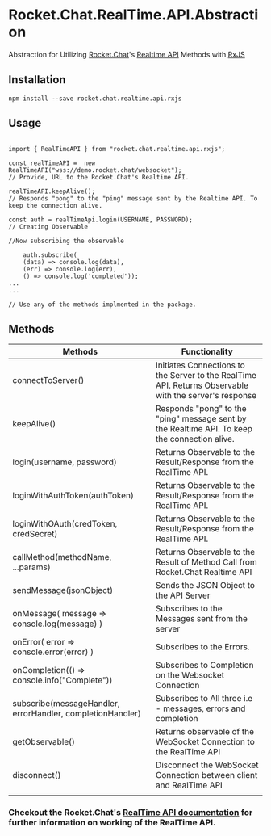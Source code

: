 # Rocket.Chat.RealTime.API.Abstraction
Abstraction for Utilizing [Rocket.Chat](https://rocket.chat/)'s [Realtime API](https://rocket.chat/docs/developer-guides/realtime-api) Methods with [RxJS](http://reactivex.io/rxjs/)

## Installation
```
npm install --save rocket.chat.realtime.api.rxjs
```

## Usage

```

import { RealTimeAPI } from "rocket.chat.realtime.api.rxjs";

const realTimeAPI =  new RealTimeAPI("wss://demo.rocket.chat/websocket");
// Provide, URL to the Rocket.Chat's Realtime API.

realTimeAPI.keepAlive();
// Responds "pong" to the "ping" message sent by the Realtime API. To keep the connection alive.

const auth = realTimeApi.login(USERNAME, PASSWORD);
// Creating Observable

//Now subscribing the observable

    auth.subscribe(
    (data) => console.log(data),
    (err) => console.log(err),
    () => console.log('completed'));
...
...

// Use any of the methods implmented in the package.

```

## Methods

| Methods                                                    	| Functionality                                                                                 	|
|------------------------------------------------------------	|-----------------------------------------------------------------------------------------------	|
| connectToServer()                                          	| Initiates Connections to the Server to the RealTime API. Returns Observable with the server's response                                                                 	|
| keepAlive()                                                	| Responds "pong" to the "ping" message sent by the Realtime API. To keep the connection alive. 	|
| login(username, password)                                  	| Returns Observable to the Result/Response from the RealTime API.                              	|
| loginWithAuthToken(authToken)                              	| Returns Observable to the Result/Response from the RealTime API.                              	|
| loginWithOAuth(credToken, credSecret)                      	| Returns Observable to the Result/Response from the RealTime API.                              	|
| callMethod(methodName, ...params)                          	| Returns Observable to the Result of Method Call from Rocket.Chat Realtime API                	|
| sendMessage(jsonObject)                                    	| Sends the JSON Object to the API Server                                                       	|
| onMessage( message => console.log(message) )               	| Subscribes to the Messages sent from the server                                               	|
| onError( error => console.error(error) )                   	| Subscribes to the Errors.                                                                     	|
| onCompletion(() => console.info("Complete"))             	  | Subscribes to Completion on the Websocket Connection                                          	|
| subscribe(messageHandler, errorHandler, completionHandler) 	| Subscribes to All three i.e - messages, errors and completion                                          	|
| getObservable()                                            	| Returns observable of the WebSocket Connection to the RealTime API                            	|
| disconnect()                                              	| Disconnect the WebSocket Connection between client and RealTime API                            	|
|                                                            	|                                                                                               	|


### Checkout the Rocket.Chat's [RealTime API documentation](https://rocket.chat/docs/developer-guides/realtime-api) for further information on working of the RealTime API.
